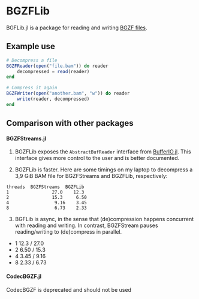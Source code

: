 # BGZFLib
BGFLib.jl is a package for reading and writing [BGZF files](https://en.wikipedia.org/wiki/BGZF).

## Example use
```julia
# Decompress a file
BGZFReader(open("file.bam")) do reader
    decompressed = read(reader)
end

# Compress it again
BGZFWriter(open("another.bam", "w")) do reader
    write(reader, decompressed)
end
```

## Comparison with other packages
#### BGZFStreams.jl
1. BGZFLib exposes the `AbstractBufReader` interface from [BufferIO.jl](https://github.com/BioJulia/BufferIO.jl). This interface gives more control to the user and is better documented.

2. BGZFLib is faster. Here are some timings on my laptop to decompress a 3,9 GiB BAM file for BGZFStreams and BGZFLib, respectively:
```
threads  BGZFStreams  BGZFLib
1                27.0    12.3
2                15.3     6.50
4                 9.16    3.45
8                 6.73    2.33
```

3. BGFLib is async, in the sense that (de)compression happens concurrent with reading and writing. In contrast, BGZFStream pauses reading/writing to (de)compress in parallel. 

* 1 12.3 / 27.0
* 2 6.50 / 15.3
* 4 3.45 / 9.16
* 8 2.33 / 6.73

#### CodecBGZF.jl
CodecBGZF is deprecated and should not be used